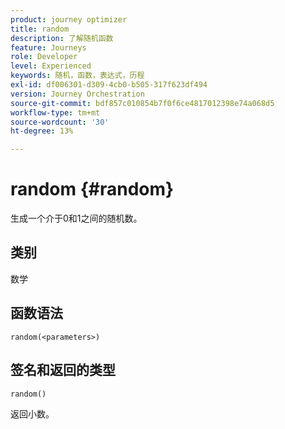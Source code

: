 ```yaml
---
product: journey optimizer
title: random
description: 了解随机函数
feature: Journeys
role: Developer
level: Experienced
keywords: 随机，函数，表达式，历程
exl-id: df006301-d309-4cb0-b505-317f623df494
version: Journey Orchestration
source-git-commit: bdf857c010854b7f0f6ce4817012398e74a068d5
workflow-type: tm+mt
source-wordcount: '30'
ht-degree: 13%

---
```


# random {#random}

生成一个介于0和1之间的随机数。

## 类别

数学

## 函数语法

`random(<parameters>)`

## 签名和返回的类型

`random()`

返回小数。
